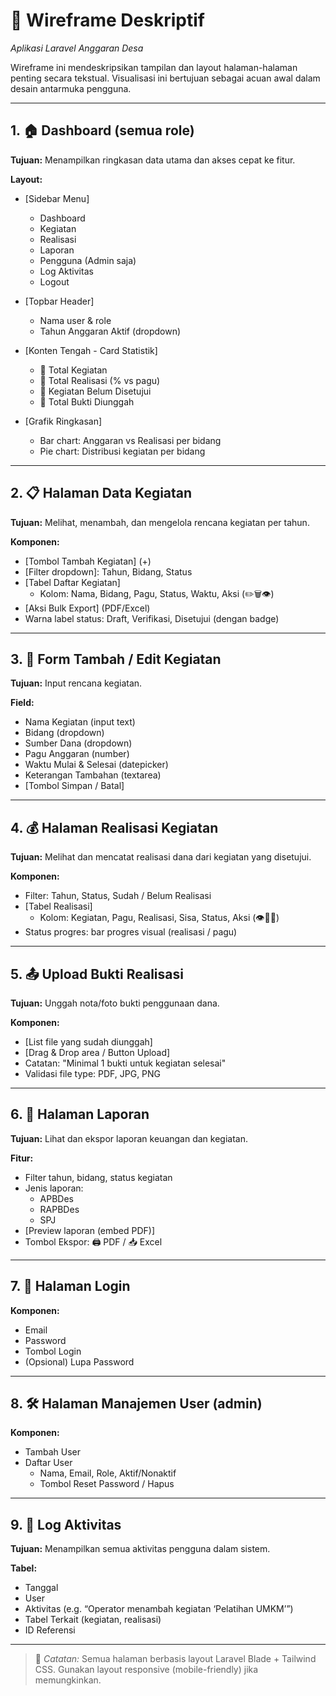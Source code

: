 # 🧩 Wireframe Deskriptif
_Aplikasi Laravel Anggaran Desa_

Wireframe ini mendeskripsikan tampilan dan layout halaman-halaman penting secara tekstual. Visualisasi ini bertujuan sebagai acuan awal dalam desain antarmuka pengguna.

---

## 1. 🏠 Dashboard (semua role)

**Tujuan:** Menampilkan ringkasan data utama dan akses cepat ke fitur.

**Layout:**

- [Sidebar Menu]
  - Dashboard
  - Kegiatan
  - Realisasi
  - Laporan
  - Pengguna (Admin saja)
  - Log Aktivitas
  - Logout

- [Topbar Header]
  - Nama user & role
  - Tahun Anggaran Aktif (dropdown)

- [Konten Tengah - Card Statistik]
  - 🔹 Total Kegiatan
  - 🔹 Total Realisasi (% vs pagu)
  - 🔹 Kegiatan Belum Disetujui
  - 🔹 Total Bukti Diunggah

- [Grafik Ringkasan]
  - Bar chart: Anggaran vs Realisasi per bidang
  - Pie chart: Distribusi kegiatan per bidang

---

## 2. 📋 Halaman Data Kegiatan

**Tujuan:** Melihat, menambah, dan mengelola rencana kegiatan per tahun.

**Komponen:**
- [Tombol Tambah Kegiatan] (+)
- [Filter dropdown]: Tahun, Bidang, Status
- [Tabel Daftar Kegiatan]
  - Kolom: Nama, Bidang, Pagu, Status, Waktu, Aksi (✏️🗑️👁️)
- [Aksi Bulk Export] (PDF/Excel)
- Warna label status: Draft, Verifikasi, Disetujui (dengan badge)

---

## 3. 📝 Form Tambah / Edit Kegiatan

**Tujuan:** Input rencana kegiatan.

**Field:**
- Nama Kegiatan (input text)
- Bidang (dropdown)
- Sumber Dana (dropdown)
- Pagu Anggaran (number)
- Waktu Mulai & Selesai (datepicker)
- Keterangan Tambahan (textarea)
- [Tombol Simpan / Batal]

---

## 4. 💰 Halaman Realisasi Kegiatan

**Tujuan:** Melihat dan mencatat realisasi dana dari kegiatan yang disetujui.

**Komponen:**
- Filter: Tahun, Status, Sudah / Belum Realisasi
- [Tabel Realisasi]
  - Kolom: Kegiatan, Pagu, Realisasi, Sisa, Status, Aksi (👁️💾📎)
- Status progres: bar progres visual (realisasi / pagu)

---

## 5. 📤 Upload Bukti Realisasi

**Tujuan:** Unggah nota/foto bukti penggunaan dana.

**Komponen:**
- [List file yang sudah diunggah]
- [Drag & Drop area / Button Upload]
- Catatan: "Minimal 1 bukti untuk kegiatan selesai"
- Validasi file type: PDF, JPG, PNG

---

## 6. 📑 Halaman Laporan

**Tujuan:** Lihat dan ekspor laporan keuangan dan kegiatan.

**Fitur:**
- Filter tahun, bidang, status kegiatan
- Jenis laporan:
  - APBDes
  - RAPBDes
  - SPJ
- [Preview laporan (embed PDF)]
- Tombol Ekspor: 🖨️ PDF / 📥 Excel

---

## 7. 🔐 Halaman Login

**Komponen:**
- Email
- Password
- Tombol Login
- (Opsional) Lupa Password

---

## 8. 🛠️ Halaman Manajemen User (admin)

**Komponen:**
- Tambah User
- Daftar User
  - Nama, Email, Role, Aktif/Nonaktif
  - Tombol Reset Password / Hapus

---

## 9. 📜 Log Aktivitas

**Tujuan:** Menampilkan semua aktivitas pengguna dalam sistem.

**Tabel:**
- Tanggal
- User
- Aktivitas (e.g. “Operator menambah kegiatan ‘Pelatihan UMKM’”)
- Tabel Terkait (kegiatan, realisasi)
- ID Referensi

---

> 📌 *Catatan:* Semua halaman berbasis layout Laravel Blade + Tailwind CSS. Gunakan layout responsive (mobile-friendly) jika memungkinkan.


